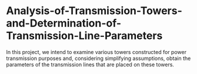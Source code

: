 # Analysis-of-Transmission-Towers-and-Determination-of-Transmission-Line-Parameters
In this project, we intend to examine various towers constructed for power transmission purposes and, considering simplifying assumptions, obtain the parameters of the transmission lines that are placed on these towers.
